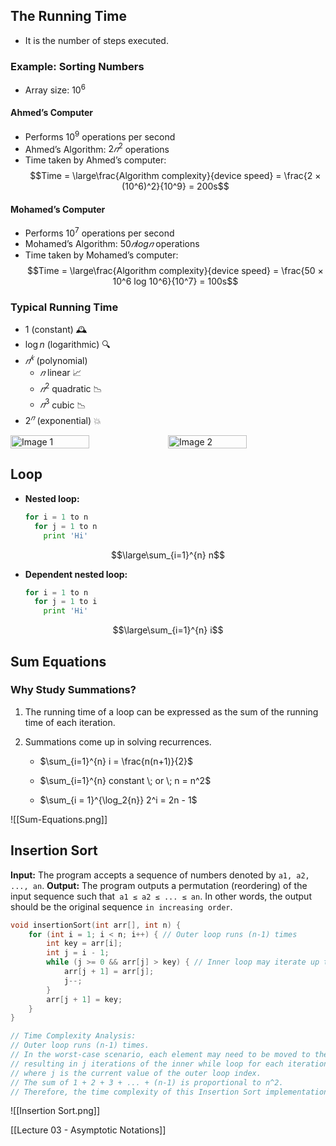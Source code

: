 ## The Running Time
- It is the number of steps executed.

### Example: Sorting Numbers
- Array size: $10^6$

#### Ahmed’s Computer
- Performs $10^9$ operations per second
- Ahmed’s Algorithm: $2𝑛^2$ operations
- Time taken by Ahmed’s computer: 
  $$Time = \large\frac{Algorithm complexity}{device speed} = \frac{2 × (10^6)^2}{10^9} = 200s$$

#### Mohamed’s Computer
- Performs $10^7$ operations per second
- Mohamed’s Algorithm: $50𝑛log𝑛$ operations
- Time taken by Mohamed’s computer: 
  $$Time = \large\frac{Algorithm complexity}{device speed} = \frac{50 × 10^6 log 10^6}{10^7} = 100s$$
### Typical Running Time
- 1 (constant) 🕰️
- $\log{n}$ (logarithmic) 🔍
- $𝑛^𝑘$ (polynomial)
  - $𝑛$ linear 📈
  - $𝑛^2$ quadratic 📉
  - $𝑛^3$ cubic 📉
- $2^𝑛$ (exponential) 💥

<div style="display: flex;">
    <img src="D:\Obsidian\Faculty\3rd-Year\second-Term\Algorithms\images\run-time-1.png" alt="Image 1" style="flex: 1; width: 50%;">
    <img src="D:\Obsidian\Faculty\3rd-Year\second-Term\Algorithms\images\run-time-2.png" alt="Image 2" style="flex: 1; width: 50%;">
</div>


## Loop
  - **Nested loop:**
    ```python
    for i = 1 to n
      for j = 1 to n
        print 'Hi'
	```
$$\large\sum_{i=1}^{n} n$$
  - **Dependent nested loop:**
    ```python
    for i = 1 to n
      for j = 1 to i
        print 'Hi'
    ```
$$\large\sum_{i=1}^{n} i$$
## Sum Equations
### Why Study Summations?

1. The running time of a loop can be expressed as the sum of the running time of each iteration.
2. Summations come up in solving recurrences.

	- $\sum_{i=1}^{n} i = \frac{n(n+1)}{2}$
	
	- $\sum_{i=1}^{n} constant \; or \; n = n^2$
	
	- $\sum_{i = 1}^{\log_2{n}} 2^i = 2n - 1$

![[Sum-Equations.png]]
## Insertion Sort

**Input:**  The program accepts a sequence of numbers denoted by `a1, a2, ..., an`.
**Output:** The program outputs a permutation (reordering) of the input sequence such that` a1 ≤ a2 ≤ ... ≤ an`. In other words, the output should be the original sequence `in increasing order`.

```c++
void insertionSort(int arr[], int n) {
    for (int i = 1; i < n; i++) { // Outer loop runs (n-1) times
        int key = arr[i];
        int j = i - 1;
        while (j >= 0 && arr[j] > key) { // Inner loop may iterate up to j times
            arr[j + 1] = arr[j];
            j--;
        }
        arr[j + 1] = key;
    }
}

// Time Complexity Analysis:
// Outer loop runs (n-1) times.
// In the worst-case scenario, each element may need to be moved to the beginning of the array,
// resulting in j iterations of the inner while loop for each iteration of the outer loop,
// where j is the current value of the outer loop index.
// The sum of 1 + 2 + 3 + ... + (n-1) is proportional to n^2.
// Therefore, the time complexity of this Insertion Sort implementation is O(n^2) in the worst-case scenario.
```

![[Insertion Sort.png]]

[[Lecture 03 - Asymptotic Notations]]
